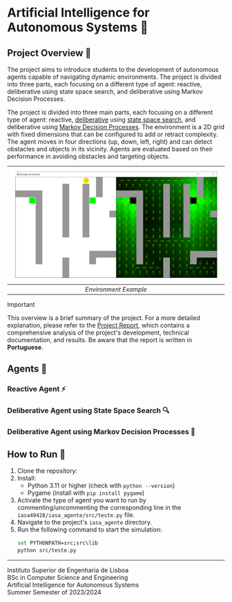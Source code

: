 # Artificial Intelligence for Autonomous Systems 🤖

## Project Overview 📝

The project aims to introduce students to the development of autonomous agents capable of navigating dynamic environments. The project is divided into three parts, each focusing on a different type of agent: reactive, deliberative using state space search, and deliberative using Markov Decision Processes.

 The project is divided into three main parts,
 each focusing on a different type of agent: reactive,
 [deliberative](https://en.wikipedia.org/wiki/Deliberative_agent) using [state space search](https://en.wikipedia.org/wiki/State_space_search), and deliberative using [Markov Decision Processes](https://en.wikipedia.org/wiki/Markov_decision_process).
 The environment is a 2D grid with fixed dimensions that can be configured to add or retract complexity. The agent moves in four directions (up, down, left, right) and can detect obstacles and objects in its vicinity. Agents are evaluated based on their performance in avoiding obstacles and targeting objects.

| ![Environment](report/figures/sae-interface-grafica.png) |
|:--------------------------------------------------------:|
|                  *Environment Example*                   |

> [!IMPORTANT]
> This overview is a brief summary of the project.
> For a more detailed explanation,
> please refer to the [Project Report](report/out/main.pdf),
> which contains a comprehensive analysis of the project's development, technical documentation, and results.
> Be aware that the report is written in **Portuguese**.

## Agents 🤖

### Reactive Agent ⚡

### Deliberative Agent using State Space Search 🔍

### Deliberative Agent using Markov Decision Processes 🎲

## How to Run 🚀

1. Clone the repository:
2. Install:
   - Python 3.11 or higher (check with `python --version`)
   - Pygame (install with `pip install pygame`)
3. Activate the type of agent you want to run by commenting/uncommenting the corresponding line in the `iasa49428/iasa_agente/src/teste.py` file.
4. Navigate to the project's `iasa_agente` directory.
5. Run the following command to start the simulation:
    ```bash
    set PYTHONPATH=src;src\lib
    python src/teste.py
    ```

---

Instituto Superior de Engenharia de Lisboa<br>
BSc in Computer Science and Engineering<br>
Artificial Intelligence for Autonomous Systems<Br>
Summer Semester of 2023/2024

